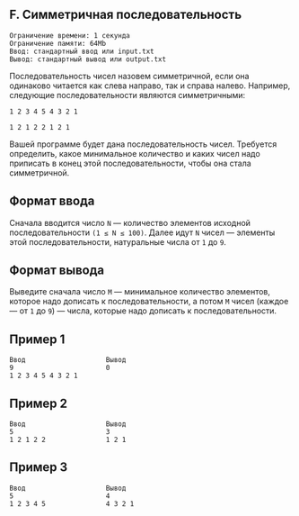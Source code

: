## F. Симметричная последовательность
```
Ограничение времени: 1 секунда
Ограничение памяти: 64Mb
Ввод: стандартный ввод или input.txt
Вывод: стандартный вывод или output.txt
```

Последовательность чисел назовем симметричной, если она одинаково читается как слева направо, так и справа налево. Например, следующие последовательности являются симметричными:

`1 2 3 4 5 4 3 2 1`

`1 2 1 2 2 1 2 1`

Вашей программе будет дана последовательность чисел. Требуется определить, какое минимальное количество и каких чисел надо приписать в конец этой последовательности, чтобы она стала симметричной.

## Формат ввода
Сначала вводится число `N` — количество элементов исходной последовательности `(1 ≤ N ≤ 100)`. Далее идут `N` чисел — элементы этой последовательности, натуральные числа от `1` до `9`.

## Формат вывода
Выведите сначала число `M` — минимальное количество элементов, которое надо дописать к последовательности, а потом `M` чисел (каждое — от `1` до `9`) — числа, которые надо дописать к последовательности.

## Пример 1
```
Ввод	                Вывод
9                       0
1 2 3 4 5 4 3 2 1
```

## Пример 2
```
Ввод	                Вывод
5                       3
1 2 1 2 2               1 2 1
```

## Пример 3
```
Ввод	                Вывод
5                       4
1 2 3 4 5               4 3 2 1
```